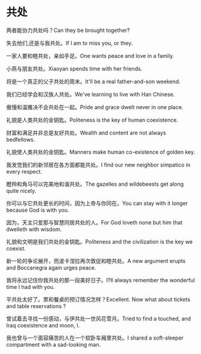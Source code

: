 # 共处

<p><span class="chinese">两者能协力共处吗？</span><span class="english">Can they be brought together?</span></p>

<p><span class="chinese">失去他们,还是与我共处。</span><span class="english">If I am to miss you, or they.</span></p>

<p><span class="chinese">一家人要和睦共处，亲如手足。</span><span class="english">One wants peace and love in a family.</span></p>

<p><span class="chinese">小燕与朋友共处。</span><span class="english">Xiaoyan spends time with her friends.</span></p>

<p><span class="chinese">将是一个真正的父子共处的周末。</span><span class="english">It'll be a real father-and-son weekend.</span></p>

<p><span class="chinese">我们已经学会和汉族人共处。</span><span class="english">We've learning to live with Han Chinese.</span></p>

<p><span class="chinese">傲慢和温雅决不会共处在一起。</span><span class="english">Pride and grace dwelt never in one place.</span></p>

<p><span class="chinese">礼貌是人类共处的金钥匙。</span><span class="english">Politeness is the key of human coexistence.</span></p>

<p><span class="chinese">财富和满足并非总是友好共处。</span><span class="english">Wealth and content are not always bedfellows.</span></p>

<p><span class="chinese">礼貌使人类共处的金钥匙。</span><span class="english">Manners make human co-existence of golden key.</span></p>

<p><span class="chinese">我发觉我们的新邻居在各方面都能共处。</span><span class="english">I find our new neighbor simpatico in every respect.</span></p>

<p><span class="chinese">瞪羚和角马可以完美地和谐共处。</span><span class="english">The gazelles and wildebeests get along quite nicely.</span></p>

<p><span class="chinese">你可以与它共处更长的时间，因为上帝与你同在。</span><span class="english">You can stay with it longer because God is with you.</span></p>

<p><span class="chinese">因为，天主只爱那与智慧同居共处的人。</span><span class="english">For God loveth none but him that dwelleth with wisdom.</span></p>

<p><span class="chinese">礼貌和文明是我们共处的金钥匙。</span><span class="english">Politeness and the civilization is the key we coexist.</span></p>

<p><span class="chinese">新一轮的争论展开，而波卡涅拉再次敦促和睦共处。</span><span class="english">A new argument erupts and Boccanegra again urges peace.</span></p>

<p><span class="chinese">我将永远记住你我共处的那一段美好日子。</span><span class="english">I?ll always remember the wonderful time I had with you.</span></p>

<p><span class="chinese">平共处太好了。票和餐桌的预订情况怎样？</span><span class="english">Excellent. Now what about tickets and table reservations ?</span></p>

<p><span class="chinese">曾试着去寻找一份感动，与伊共处一世风花雪月。</span><span class="english">Tried to find a touched, and Iraq coexistence and moon, I.</span></p>

<p><span class="chinese">我也曾与一个面容痛苦的人在一个软卧车厢里共处。</span><span class="english">I shared a soft-sleeper compartment with a sad-looking man.</span></p>

